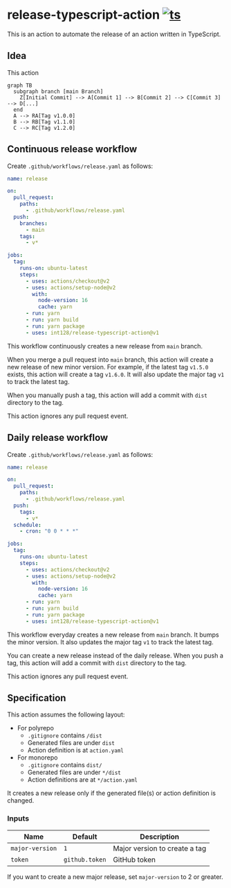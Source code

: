 # release-typescript-action [![ts](https://github.com/int128/release-typescript-action/actions/workflows/ts.yaml/badge.svg)](https://github.com/int128/release-typescript-action/actions/workflows/ts.yaml)

This is an action to automate the release of an action written in TypeScript.


## Idea

This action 

```mermaid
graph TB
  subgraph branch [main Branch]
    Z[Initial Commit] --> A[Commit 1] --> B[Commit 2] --> C[Commit 3] --> D[...]
  end
  A --> RA[Tag v1.0.0]
  B --> RB[Tag v1.1.0]
  C --> RC[Tag v1.2.0]
```


## Continuous release workflow

Create `.github/workflows/release.yaml` as follows:

```yaml
name: release

on:
  pull_request:
    paths:
      - .github/workflows/release.yaml
  push:
    branches:
      - main
    tags:
      - v*

jobs:
  tag:
    runs-on: ubuntu-latest
    steps:
      - uses: actions/checkout@v2
      - uses: actions/setup-node@v2
        with:
          node-version: 16
          cache: yarn
      - run: yarn
      - run: yarn build
      - run: yarn package
      - uses: int128/release-typescript-action@v1
```

This workflow continuously creates a new release from `main` branch.

When you merge a pull request into `main` branch, this action will create a new release of new minor version.
For example, if the latest tag `v1.5.0` exists, this action will create a tag `v1.6.0`.
It will also update the major tag `v1` to track the latest tag.

When you manually push a tag, this action will add a commit with `dist` directory to the tag.

This action ignores any pull request event.


## Daily release workflow

Create `.github/workflows/release.yaml` as follows:

```yaml
name: release

on:
  pull_request:
    paths:
      - .github/workflows/release.yaml
  push:
    tags:
      - v*
  schedule:
    - cron: "0 0 * * *"

jobs:
  tag:
    runs-on: ubuntu-latest
    steps:
      - uses: actions/checkout@v2
      - uses: actions/setup-node@v2
        with:
          node-version: 16
          cache: yarn
      - run: yarn
      - run: yarn build
      - run: yarn package
      - uses: int128/release-typescript-action@v1
```

This workflow everyday creates a new release from `main` branch.
It bumps the minor version.
It also updates the major tag `v1` to track the latest tag.

You can create a new release instead of the daily release.
When you push a tag, this action will add a commit with `dist` directory to the tag.

This action ignores any pull request event.


## Specification

This action assumes the following layout:

- For polyrepo
  - `.gitignore` contains `/dist`
  - Generated files are under `dist`
  - Action definition is at `action.yaml`
- For monorepo
  - `.gitignore` contains `dist/`
  - Generated files are under `*/dist`
  - Action definitions are at `*/action.yaml`

It creates a new release only if the generated file(s) or action definition is changed.


### Inputs

| Name | Default | Description
|------|----------|------------
| `major-version` | `1` | Major version to create a tag
| `token` | `github.token` | GitHub token

If you want to create a new major release, set `major-version` to 2 or greater.
